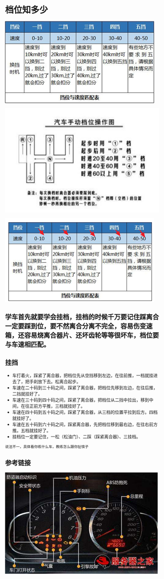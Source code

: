 # 档位知多少

![1543200553493.png](image/1543200553493.png)

![1543202214683.png](image/1543202214683.png)

![1543202516818.png](image/1543202516818.png)

 学车首先就要学会挂档，挂档的时候千万要记住踩离合一定要踩到位，要不然离合分离不完全，容易伤变速箱，还容易烧离合器片、还坏齿轮等等很坏车，档位要与车速相匹配。
---

## 挂挡

* 车打着火，踩紧了离合器，把档位先从空挡移到左边，在往前推，一档就挂进去了，把手刹放下去。松离合起步。
* 车速在二十码到三十码之间，踩紧了离合器，把档位先移到左边，在往后推，二挡就挂好了。
* 车速在三十码到四十码之间，踩紧了离合器，把档位从二挡中拉出，移到中间，在往正前方平推，三档就挂好了。
* 车速在四十码到五十码之间，踩紧了离合器，从三档的位置平拉到后方。四档就挂好了。
* 车速在五十码到六十码之间，踩紧离合器，先把档位移到最右边，在往右前方推。五档就挂好了。
* 挂档位一定要记住，一松（松油门）、二踩（踩紧离合器）、三挂档。

```
说法不一，具体看你练什么车，教练怎么跟你扯犊子
```
## 参考链接

![1543202667466.png](image/1543202667466.png)
